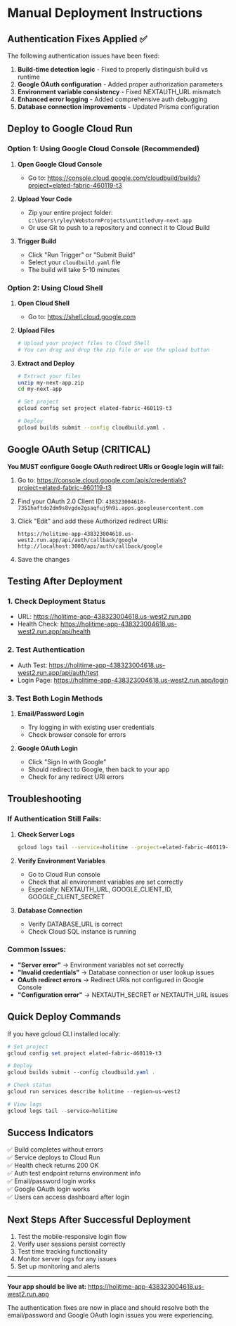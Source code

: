 # Manual Deployment Instructions

## Authentication Fixes Applied ✅

The following authentication issues have been fixed:

1. **Build-time detection logic** - Fixed to properly distinguish build vs runtime
2. **Google OAuth configuration** - Added proper authorization parameters
3. **Environment variable consistency** - Fixed NEXTAUTH_URL mismatch
4. **Enhanced error logging** - Added comprehensive auth debugging
5. **Database connection improvements** - Updated Prisma configuration

## Deploy to Google Cloud Run

### Option 1: Using Google Cloud Console (Recommended)

1. **Open Google Cloud Console**
   - Go to: https://console.cloud.google.com/cloudbuild/builds?project=elated-fabric-460119-t3

2. **Upload Your Code**
   - Zip your entire project folder: `c:\Users\ryley\WebstormProjects\untitled\my-next-app`
   - Or use Git to push to a repository and connect it to Cloud Build

3. **Trigger Build**
   - Click "Run Trigger" or "Submit Build"
   - Select your `cloudbuild.yaml` file
   - The build will take 5-10 minutes

### Option 2: Using Cloud Shell

1. **Open Cloud Shell**
   - Go to: https://shell.cloud.google.com

2. **Upload Files**
   ```bash
   # Upload your project files to Cloud Shell
   # You can drag and drop the zip file or use the upload button
   ```

3. **Extract and Deploy**
   ```bash
   # Extract your files
   unzip my-next-app.zip
   cd my-next-app
   
   # Set project
   gcloud config set project elated-fabric-460119-t3
   
   # Deploy
   gcloud builds submit --config cloudbuild.yaml .
   ```

## Google OAuth Setup (CRITICAL)

**You MUST configure Google OAuth redirect URIs or Google login will fail:**

1. Go to: https://console.cloud.google.com/apis/credentials?project=elated-fabric-460119-t3

2. Find your OAuth 2.0 Client ID: `438323004618-7351haftdo2dm9s8vgdo2gsaqfuj9h9i.apps.googleusercontent.com`

3. Click "Edit" and add these Authorized redirect URIs:
   ```
   https://holitime-app-438323004618.us-west2.run.app/api/auth/callback/google
   http://localhost:3000/api/auth/callback/google
   ```

4. Save the changes

## Testing After Deployment

### 1. Check Deployment Status
- URL: https://holitime-app-438323004618.us-west2.run.app
- Health Check: https://holitime-app-438323004618.us-west2.run.app/api/health

### 2. Test Authentication
- Auth Test: https://holitime-app-438323004618.us-west2.run.app/api/auth/test
- Login Page: https://holitime-app-438323004618.us-west2.run.app/login

### 3. Test Both Login Methods
1. **Email/Password Login**
   - Try logging in with existing user credentials
   - Check browser console for errors

2. **Google OAuth Login**
   - Click "Sign In with Google"
   - Should redirect to Google, then back to your app
   - Check for any redirect URI errors

## Troubleshooting

### If Authentication Still Fails:

1. **Check Server Logs**
   ```bash
   gcloud logs tail --service=holitime --project=elated-fabric-460119-t3
   ```

2. **Verify Environment Variables**
   - Go to Cloud Run console
   - Check that all environment variables are set correctly
   - Especially: NEXTAUTH_URL, GOOGLE_CLIENT_ID, GOOGLE_CLIENT_SECRET

3. **Database Connection**
   - Verify DATABASE_URL is correct
   - Check Cloud SQL instance is running

### Common Issues:

- **"Server error"** → Environment variables not set correctly
- **"Invalid credentials"** → Database connection or user lookup issues  
- **OAuth redirect errors** → Redirect URIs not configured in Google Console
- **"Configuration error"** → NEXTAUTH_SECRET or NEXTAUTH_URL issues

## Quick Deploy Commands

If you have gcloud CLI installed locally:

```powershell
# Set project
gcloud config set project elated-fabric-460119-t3

# Deploy
gcloud builds submit --config cloudbuild.yaml .

# Check status
gcloud run services describe holitime --region=us-west2

# View logs
gcloud logs tail --service=holitime
```

## Success Indicators

✅ Build completes without errors  
✅ Service deploys to Cloud Run  
✅ Health check returns 200 OK  
✅ Auth test endpoint returns environment info  
✅ Email/password login works  
✅ Google OAuth login works  
✅ Users can access dashboard after login  

## Next Steps After Successful Deployment

1. Test the mobile-responsive login flow
2. Verify user sessions persist correctly
3. Test time tracking functionality
4. Monitor server logs for any issues
5. Set up monitoring and alerts

---

**Your app should be live at:** https://holitime-app-438323004618.us-west2.run.app

The authentication fixes are now in place and should resolve both the email/password and Google OAuth login issues you were experiencing.